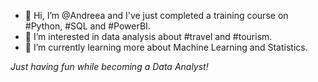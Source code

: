 - 👋 Hi, I’m @Andreea and I've just completed a training course on #Python, #SQL and #PowerBI.
- 👀 I’m interested in data analysis about #travel and #tourism.
- 🌱 I’m currently learning more about Machine Learning and Statistics.

<i>Just having fun while becoming a Data Analyst!</i>
